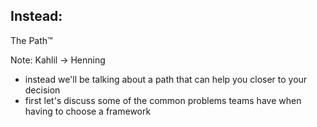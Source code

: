 ##  Instead:

The Path™ <!-- .element: class="fragment" data-fragment-index="0" -->

Note:
Kahlil -> Henning

- instead we'll be talking about a path that can help you closer to your
decision
- first let's discuss some of the common problems teams have when having to choose a framework
